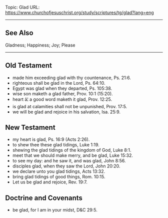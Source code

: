 Topic: Glad
URL: https://www.churchofjesuschrist.org/study/scriptures/tg/glad?lang=eng

---

## See Also

Gladness; Happiness; Joy; Please

---

## Old Testament

- made him exceeding glad with thy countenance, Ps. 21:6.
- righteous shall be glad in the Lord, Ps. 64:10.
- Egypt was glad when they departed, Ps. 105:38.
- wise son maketh a glad father, Prov. 10:1 (15:20).
- heart â¦ a good word maketh it glad, Prov. 12:25.
- is glad at calamities shall not be unpunished, Prov. 17:5.
- we will be glad and rejoice in his salvation, Isa. 25:9.

## New Testament

- my heart is glad, Ps. 16:9 (Acts 2:26).
- to shew thee these glad tidings, Luke 1:19.
- shewing the glad tidings of the kingdom of God, Luke 8:1.
- meet that we should make merry, and be glad, Luke 15:32.
- to see my day: and he saw it, and was glad, John 8:56.
- disciples glad, when they saw the Lord, John 20:20.
- we declare unto you glad tidings, Acts 13:32.
- bring glad tidings of good things, Rom. 10:15.
- Let us be glad and rejoice, Rev. 19:7.

## Doctrine and Covenants

- be glad, for I am in your midst, D&C 29:5.

